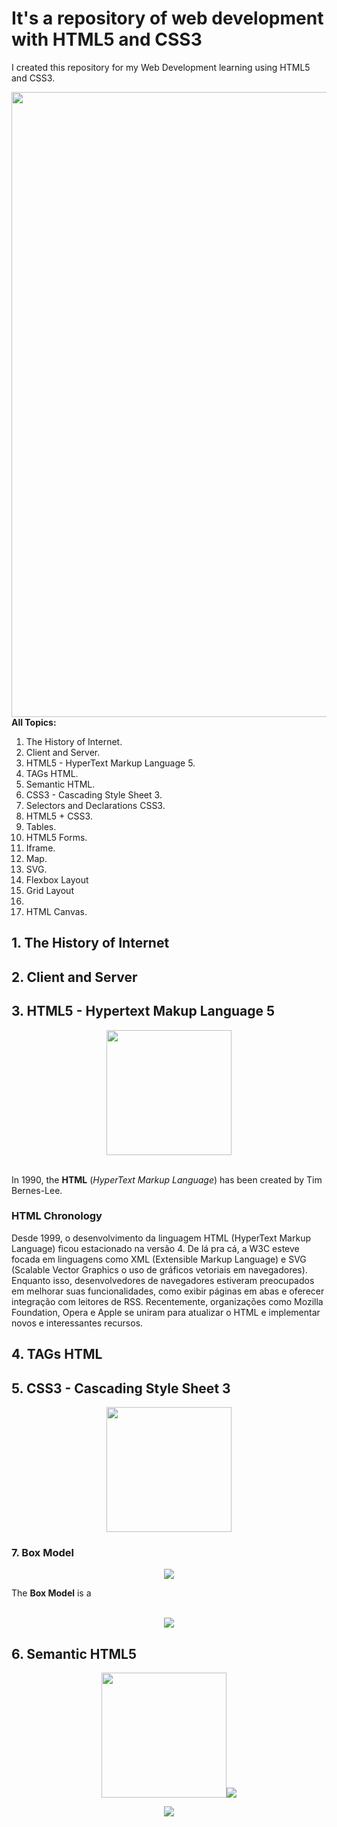 # It's a repository of web development with HTML5 and CSS3
<p>I created this repository for my Web Development learning using HTML5 and CSS3.</p>
<img src="https://www.sevenstarwebsolutions.com/wp-content/uploads/2019/06/html-css-banner.png" width="1000"/>
<b>All Topics:</b>

<ol>
  <li>The History of Internet.</li>
  <li>Client and Server.</li>
  <li>HTML5 - HyperText Markup Language 5.</li>
  <li>TAGs HTML.</li>
  <li>Semantic HTML.</li>
  <li>CSS3 - Cascading Style Sheet 3.</li>
  <li>Selectors and Declarations CSS3.</li>
  <li>HTML5 + CSS3.</li>
  <li>Tables.</li>
  <li>HTML5 Forms.</li>
  <li>Iframe.</li>
  <li>Map.</li>
  <li>SVG.</li>
  <li>Flexbox Layout</li>
  <li>Grid Layout</li>
  <li><Responsive Layout<li>
  <li>HTML Canvas.</li>
</ol>

## 1. The History of Internet
<p></p>

## 2. Client and Server
<p></p>

## 3. HTML5 - Hypertext Makup Language 5
<div align="center"><img src="https://upload.wikimedia.org/wikipedia/commons/thumb/6/61/HTML5_logo_and_wordmark.svg/150px-HTML5_logo_and_wordmark.svg.png" height="200"/></div><br>
<p>In 1990, the <b>HTML</b> (<i>HyperText Markup Language</i>) has been created by Tim Bernes-Lee.</p>

### HTML Chronology
<p>Desde 1999, o desenvolvimento da linguagem HTML (HyperText Markup Language) ficou estacionado na versão 4. De lá pra cá, a W3C esteve focada em linguagens como
XML (Extensible Markup Language) e  SVG (Scalable Vector Graphics o uso de gráficos vetoriais em navegadores). Enquanto isso, desenvolvedores de navegadores estiveram preocupados 
em melhorar suas funcionalidades, como exibir páginas em abas e oferecer integração com leitores de RSS. Recentemente, organizações como Mozilla Foundation, Opera e Apple se
uniram para atualizar o HTML e implementar novos e interessantes recursos.</p>

## 4. TAGs HTML
<p></p>

## 5. CSS3 - Cascading Style Sheet 3
<div align="center"><img src="https://logonoid.com/images/css3-logo.png" height="200"/></div>
<p></p>

### 7. Box Model
<div align="center"><img src="https://pressupinc.com/wp-content/uploads/2014/01/box-model.png"/></div><p>The <b>Box Model</b> is a </p><br><div align="center"><img src="https://www.csssolid.com/images/box-model/css-box-model.png"/></div>

## 6. Semantic HTML5 
<div align="center"><img src="https://upload.wikimedia.org/wikipedia/commons/thumb/6/61/HTML5_logo_and_wordmark.svg/150px-HTML5_logo_and_wordmark.svg.png" height="200"/><img src="https://www.w3schools.com/html/img_sem_elements.gif"/></div>
<p></p>
<div align="center"><img src="https://almosthumor.files.wordpress.com/2011/09/html5demo1.jpg"/></div>


